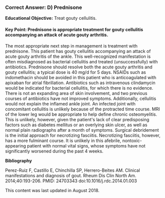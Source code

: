 
### Correct Answer: D) Prednisone 

**Educational Objective:** Treat gouty cellulitis.

#### **Key Point:** Prednisone is appropriate treatment for gouty cellulitis accompanying an attack of acute gouty arthritis.

The most appropriate next step in management is treatment with prednisone. This patient has gouty cellulitis accompanying an attack of acute gouty arthritis of the ankle. This well-recognized manifestation is often misdiagnosed as bacterial cellulitis and treated (unsuccessfully) with antibiotics. Prednisone should resolve both the acute gouty arthritis and gouty cellulitis; a typical dose is 40 mg/d for 5 days.
NSAIDs such as indomethacin should be avoided in this patient who is anticoagulated with apixaban for atrial fibrillation.
Antibiotics such as intravenous clindamycin would be indicated for bacterial cellulitis, for which there is no evidence. There is not an expanding area of skin involvement, and two previous courses of antibiotics have not improved symptoms. Additionally, cellulitis would not explain the inflamed ankle joint. An infected joint with concomitant cellulitis is unlikely because of the protracted time course.
MRI of the lower leg would be appropriate to help define chronic osteomyelitis. This is unlikely, however, given the patient's lack of clear predisposing factors such as diabetes mellitus or an overlying skin ulcer, as well as normal plain radiographs after a month of symptoms.
Surgical debridement is the initial approach for necrotizing fasciitis. Necrotizing fasciitis, however, has a more fulminant course. It is unlikely in this afebrile, nontoxic-appearing patient with normal vital signs, whose symptoms have not significantly worsened during the past 4 weeks.

**Bibliography**

Perez-Ruiz F, Castillo E, Chinchilla SP, Herrero-Beites AM. Clinical manifestations and diagnosis of gout. Rheum Dis Clin North Am. 2014;40:193-206. PMID: 24703343 doi:10.1016/j.rdc.2014.01.003

This content was last updated in August 2018.